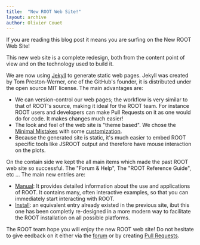 ```yaml
---
title:  "New ROOT Web Site!"
layout: archive
author: Olivier Couet
---
```


If you are reading this blog post it means you are surfing on the New ROOT Web Site!

This new web site is a complete redesign, both from the content point of view and on
the technology used to build it.

We are now using [Jekyll](https://jekyllrb.com) to generate static web pages.
Jekyll was created by Tom Preston-Werner, one of the GitHub's founder, it is distributed 
under the open source MIT license. The main advantages are:

  - We can version-control our web pages; the workflow is very similar
    to that of ROOT's source, making it ideal for the ROOT team. For instance ROOT users
    and developers can make Pull Requests on it as one would do for code. 
    It makes changes much easier!
  - The look and feel of the web site is "theme based". We chose the
    [Minimal Mistakes](https://mmistakes.github.io/minimal-mistakes/) with some
    [customization](https://github.com/root-project/minimal-mistakes).
  - Because the generated site is static, it's much easier to embed ROOT specific tools like
    JSROOT output and therefore have mouse interaction on the plots.

On the contain side we kept the all main items which made the past ROOT web site so successful.
The "Forum & Help", The "ROOT Reference Guide", etc ... 
The main new entries are:

   - [Manual](https://root.cern/manual): It provides detailed information about the use and 
     applications of ROOT. It contains many, often interactive examples, so that you can immediately
     start interacting with ROOT.
   - [Install](https://root.cern/install): an equivalent entry already existed in the previous site, ibut this one has
     been completly re-designed in a more modern way to facilitate the ROOT installation 
     on all possible platforms. 

The ROOT team hope you will enjoy the new ROOT web site! Do not hesitate to give
eedback on it either via the [forum](https://root-forum.cern.ch) or by creating 
[Pull Requests](https://github.com/root-project/web/pulls).